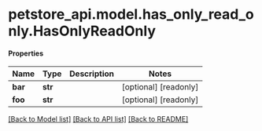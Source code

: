# petstore_api.model.has_only_read_only.HasOnlyReadOnly

#### Properties
Name | Type | Description | Notes
------------ | ------------- | ------------- | -------------
**bar** | **str** |  | [optional] [readonly] 
**foo** | **str** |  | [optional] [readonly] 

[[Back to Model list]](../../README.md#documentation-for-models) [[Back to API list]](../../README.md#documentation-for-api-endpoints) [[Back to README]](../../README.md)

